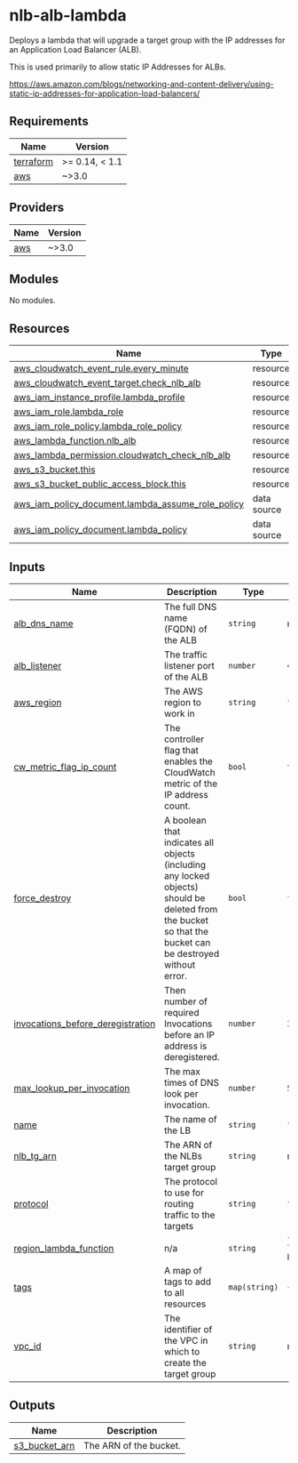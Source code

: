 # nlb-alb-lambda
Deploys a lambda that will upgrade a target group with the IP addresses for an Application Load Balancer (ALB).

This is used primarily to allow static IP Addresses for ALBs.

https://aws.amazon.com/blogs/networking-and-content-delivery/using-static-ip-addresses-for-application-load-balancers/

<!-- BEGINNING OF PRE-COMMIT-TERRAFORM DOCS HOOK -->
## Requirements

| Name | Version |
|------|---------|
| <a name="requirement_terraform"></a> [terraform](#requirement\_terraform) | >= 0.14, < 1.1 |
| <a name="requirement_aws"></a> [aws](#requirement\_aws) | ~>3.0 |

## Providers

| Name | Version |
|------|---------|
| <a name="provider_aws"></a> [aws](#provider\_aws) | ~>3.0 |

## Modules

No modules.

## Resources

| Name | Type |
|------|------|
| [aws_cloudwatch_event_rule.every_minute](https://registry.terraform.io/providers/hashicorp/aws/latest/docs/resources/cloudwatch_event_rule) | resource |
| [aws_cloudwatch_event_target.check_nlb_alb](https://registry.terraform.io/providers/hashicorp/aws/latest/docs/resources/cloudwatch_event_target) | resource |
| [aws_iam_instance_profile.lambda_profile](https://registry.terraform.io/providers/hashicorp/aws/latest/docs/resources/iam_instance_profile) | resource |
| [aws_iam_role.lambda_role](https://registry.terraform.io/providers/hashicorp/aws/latest/docs/resources/iam_role) | resource |
| [aws_iam_role_policy.lambda_role_policy](https://registry.terraform.io/providers/hashicorp/aws/latest/docs/resources/iam_role_policy) | resource |
| [aws_lambda_function.nlb_alb](https://registry.terraform.io/providers/hashicorp/aws/latest/docs/resources/lambda_function) | resource |
| [aws_lambda_permission.cloudwatch_check_nlb_alb](https://registry.terraform.io/providers/hashicorp/aws/latest/docs/resources/lambda_permission) | resource |
| [aws_s3_bucket.this](https://registry.terraform.io/providers/hashicorp/aws/latest/docs/resources/s3_bucket) | resource |
| [aws_s3_bucket_public_access_block.this](https://registry.terraform.io/providers/hashicorp/aws/latest/docs/resources/s3_bucket_public_access_block) | resource |
| [aws_iam_policy_document.lambda_assume_role_policy](https://registry.terraform.io/providers/hashicorp/aws/latest/docs/data-sources/iam_policy_document) | data source |
| [aws_iam_policy_document.lambda_policy](https://registry.terraform.io/providers/hashicorp/aws/latest/docs/data-sources/iam_policy_document) | data source |

## Inputs

| Name | Description | Type | Default | Required |
|------|-------------|------|---------|:--------:|
| <a name="input_alb_dns_name"></a> [alb\_dns\_name](#input\_alb\_dns\_name) | The full DNS name (FQDN) of the ALB | `string` | n/a | yes |
| <a name="input_alb_listener"></a> [alb\_listener](#input\_alb\_listener) | The traffic listener port of the ALB | `number` | `443` | no |
| <a name="input_aws_region"></a> [aws\_region](#input\_aws\_region) | The AWS region to work in | `string` | `"us-east-1"` | no |
| <a name="input_cw_metric_flag_ip_count"></a> [cw\_metric\_flag\_ip\_count](#input\_cw\_metric\_flag\_ip\_count) | The controller flag that enables the CloudWatch metric of the IP address count. | `bool` | `true` | no |
| <a name="input_force_destroy"></a> [force\_destroy](#input\_force\_destroy) | A boolean that indicates all objects (including any locked objects) should be deleted from the bucket so that the bucket can be destroyed without error. | `bool` | `false` | no |
| <a name="input_invocations_before_deregistration"></a> [invocations\_before\_deregistration](#input\_invocations\_before\_deregistration) | Then number of required Invocations before an IP address is deregistered. | `number` | `3` | no |
| <a name="input_max_lookup_per_invocation"></a> [max\_lookup\_per\_invocation](#input\_max\_lookup\_per\_invocation) | The max times of DNS look per invocation. | `number` | `50` | no |
| <a name="input_name"></a> [name](#input\_name) | The name of the LB | `string` | `""` | no |
| <a name="input_nlb_tg_arn"></a> [nlb\_tg\_arn](#input\_nlb\_tg\_arn) | The ARN of the NLBs target group | `string` | n/a | yes |
| <a name="input_protocol"></a> [protocol](#input\_protocol) | The protocol to use for routing traffic to the targets | `string` | `"HTTP"` | no |
| <a name="input_region_lambda_function"></a> [region\_lambda\_function](#input\_region\_lambda\_function) | n/a | `string` | `"blog-posts/static-ip-for-application-load-balancer/populate_NLB_TG_with_ALB.zip"` | no |
| <a name="input_tags"></a> [tags](#input\_tags) | A map of tags to add to all resources | `map(string)` | `{}` | no |
| <a name="input_vpc_id"></a> [vpc\_id](#input\_vpc\_id) | The identifier of the VPC in which to create the target group | `string` | n/a | yes |

## Outputs

| Name | Description |
|------|-------------|
| <a name="output_s3_bucket_arn"></a> [s3\_bucket\_arn](#output\_s3\_bucket\_arn) | The ARN of the bucket. |
<!-- END OF PRE-COMMIT-TERRAFORM DOCS HOOK -->
